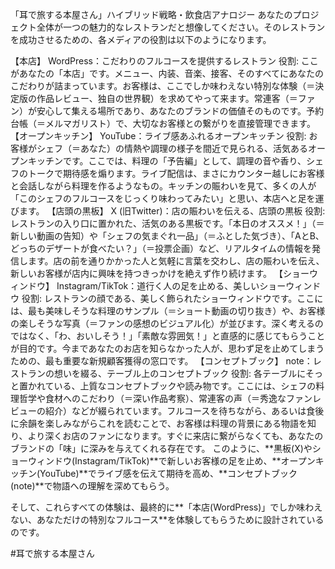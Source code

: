 「耳で旅する本屋さん」ハイブリッド戦略・飲食店アナロジー
あなたのプロジェクト全体が一つの魅力的なレストランだと想像してください。そのレストランを成功させるための、各メディアの役割は以下のようになります。

【本店】 WordPress：こだわりのフルコースを提供するレストラン
役割: ここがあなたの「本店」です。メニュー、内装、音楽、接客、そのすべてにあなたのこだわりが詰まっています。お客様は、ここでしか味わえない特別な体験（＝決定版の作品レビュー、独自の世界観）を求めてやって来ます。常連客（＝ファン）が安心して集える場所であり、あなたのブランドの価値そのものです。予約台帳（＝メルマガリスト）で、大切なお客様との繋がりを直接管理できます。
【オープンキッチン】 YouTube：ライブ感あふれるオープンキッチン
役割: お客様がシェフ（＝あなた）の情熱や調理の様子を間近で見られる、活気あるオープンキッチンです。ここでは、料理の「予告編」として、調理の音や香り、シェフのトークで期待感を煽ります。ライブ配信は、まさにカウンター越しにお客様と会話しながら料理を作るようなもの。キッチンの賑わいを見て、多くの人が「このシェフのフルコースをじっくり味わってみたい」と思い、本店へと足を運びます。
【店頭の黒板】 X (旧Twitter)：店の賑わいを伝える、店頭の黒板
役割: レストランの入り口に置かれた、活気のある黒板です。「本日のオススメ！」（＝新しい動画の告知）や「シェフの気まぐれ一品」（＝ふとした気づき）、「AとB、どっちのデザートが食べたい？」（＝投票企画）など、リアルタイムの情報を発信します。店の前を通りかかった人と気軽に言葉を交わし、店の賑わいを伝え、新しいお客様が店内に興味を持つきっかけを絶えず作り続けます。
【ショーウィンドウ】 Instagram/TikTok：道行く人の足を止める、美しいショーウィンドウ
役割: レストランの顔である、美しく飾られたショーウィンドウです。ここには、最も美味しそうな料理のサンプル（＝ショート動画の切り抜き）や、お客様の楽しそうな写真（＝ファンの感想のビジュアル化）が並びます。深く考えるのではなく、「わ、おいしそう！」「素敵な雰囲気！」と直感的に感じてもらうことが目的です。今まであなたのお店を知らなかった人が、思わず足を止めてしまうための、最も重要な新規顧客獲得の窓口です。
【コンセプトブック】 note：レストランの想いを綴る、テーブル上のコンセプトブック
役割: 各テーブルにそっと置かれている、上質なコンセプトブックや読み物です。ここには、シェフの料理哲学や食材へのこだわり（＝深い作品考察）、常連客の声（＝秀逸なファンレビューの紹介）などが綴られています。フルコースを待ちながら、あるいは食後に余韻を楽しみながらこれを読むことで、お客様は料理の背景にある物語を知り、より深くお店のファンになります。すぐに来店に繋がらなくても、あなたのブランドの「味」に深みを与えてくれる存在です。
このように、**黒板(X)やショーウィンドウ(Instagram/TikTok)**で新しいお客様の足を止め、**オープンキッチン(YouTube)**でライブ感を伝えて期待を高め、**コンセプトブック(note)**で物語への理解を深めてもらう。

そして、これらすべての体験は、最終的に**「本店(WordPress)」でしか味わえない、あなただけの特別なフルコース**を体験してもらうために設計されているのです。

#耳で旅する本屋さん
